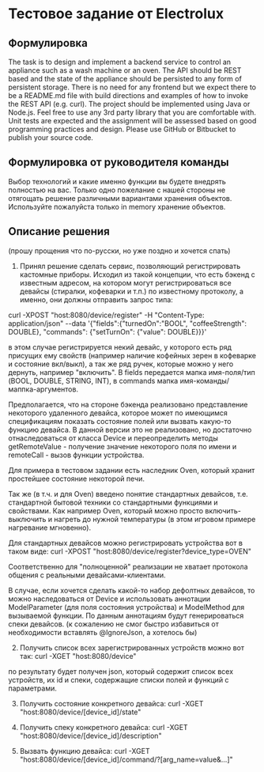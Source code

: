 # Тестовое задание от Electrolux
## Формулировка

The task is to design and implement a backend service to control an appliance such as a wash machine or an oven. The API should be REST
based and the state of the appliance should be persisted to any form of persistent storage. There is no need for any frontend but we expect there
to be a README.md file with build directions and examples of how to invoke the REST API (e.g. curl).
The project should be implemented using Java or Node.js. Feel free to use any 3rd party library that you are comfortable with. Unit tests are
expected and the assignment will be assessed based on good programming practices and design.
Please use GitHub or Bitbucket to publish your source code.

## Формулировка от руководителя команды
Выбор технологий и какие именно функции вы будете внедрять полностью на вас. Только одно пожелание с нашей стороны не отягощать решение различными вариантами хранения объектов.  Используйте пожалуйста только in memory хранение объектов. 


## Описание решения
(прошу прощения что по-русски, но уже поздно и хочется спать)
1. Принял решение сделать сервис, позволяющий регистрировать кастомные приборы. Исходил из такой концепции, что есть бэкенд с известным адресом, на котором могут регистрироваться все девайсы (стиралки, кофеварки и т.п.) по известному протоколу, а именно, они должны отправить запрос типа:

curl -XPOST "host:8080/device/register" -H "Content-Type: application/json" --data '{"fields":{"turnedOn":"BOOL", "coffeeStrength": DOUBLE}, "commands": {"setTurnOn": {"value": DOUBLE}}}'

в этом случае регистрируется некий девайс, у которого есть ряд присущих ему свойств (например наличие кофейных зерен в кофеварке и состояние вкл/выкл), а так же ряд ручек, которые можно у него дернуть, например "включить". В fields передается мапка имя-поля/тип (BOOL, DOUBLE, STRING, INT), в commands мапка имя-команды/маппка-аргументов.

Предполагается, что на стороне бэкенда реализовано представление некоторого удаленного девайса, которое может по имеющимся спецификациям показать состояние полей или вызвать какую-то функцию девайса. В данной версии это не реализовано, но достаточно отнаследоваться от класса Device и переопределить методы getRemoteValue - получение значение некоторого поля по имени и remoteCall - вызов функции устройства. 

Для примера в тестовом задании есть наследник Oven, который хранит простейшее состояние некоторой печи.

Так же (в т.ч. и для Oven) введено понятие стандартных девайсов, т.е. стандартной бытовой техники со стандартными функциями и свойствами. Как например Oven, который можно просто включить-выключить и нагреть до нужной температуры (в этом игровом примере нагревание мгновенно). 

Для стандартных девайсов можно регистрировать устройства вот в таком виде:
curl -XPOST "host:8080/device/register?device_type=OVEN"

Соответственно для "полноценной" реализации не хватает протокола общения с реальными девайсами-клиентами.

В случае, если хочется сделать какой-то набор дефолтных девайсов, то можно наследоваться от Device и использовать аннотации ModelParameter (для поля состояния устройства) и ModelMethod для вызываемой функции. По данным аннотациям будут генерироваться спеки девайсов. (к сожалению не смог быстро избавиться от необходимости вставлять @IgnoreJson, а хотелось бы)

2. Получить список всех зарегистрированных устройств можно вот так:
curl -XGET "host:8080/device"

по результату будет получен json, который содержит список всех устройств, их id и спеки, содержащие списки полей и функций с параметрами.

3. Получить состояние конкретного девайса:
curl -XGET "host:8080/device/[device_id]/state" 

4. Получить спеку конкретного девайса:
curl -XGET "host:8080/device/[device_id]/description"

5. Вызвать функцию девайса:
  curl -XGET "host:8080/device/[device_id]/command/<name>?[arg_name=value&...]"
